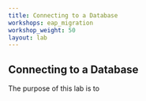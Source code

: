 ```yaml
---
title: Connecting to a Database
workshops: eap_migration
workshop_weight: 50
layout: lab
---
```


## Connecting to a Database

The purpose of this lab is to

